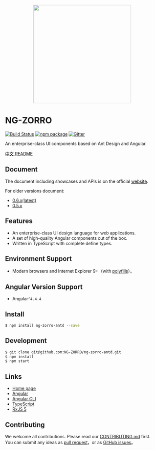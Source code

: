 <p align="center">
  <a href="http://ng.ant.design">
    <img width="320" src="https://ng.ant.design/assets/img/zorro.svg">
  </a>
</p>

# NG-ZORRO
[![Build Status](https://travis-ci.org/NG-ZORRO/ng-zorro-antd.svg?branch=master)](https://travis-ci.org/NG-ZORRO/ng-zorro-antd)
[![npm package](https://img.shields.io/npm/v/ng-zorro-antd.svg)](https://www.npmjs.org/package/ng-zorro-antd)
[![Gitter](https://badges.gitter.im/ng-zorro/ng-zorro-antd.svg)](https://gitter.im/ng-zorro/ng-zorro-antd?utm_source=badge&utm_medium=badge&utm_campaign=pr-badge)

An enterprise-class UI components based on Ant Design and Angular.

[中文 README](README-zh_CN.md)

## Document
The document including showcases and APIs is on the official [website](https://ng.ant.design).

For older versions document:
- [0.6.x(latest)](https://ng.ant.design)
- [0.5.x](https://ng.ant.design/version/0.5.x/)

## Features

- An enterprise-class UI design language for web applications.
- A set of high-quality Angular components out of the box.
- Written in TypeScript with complete define types.

## Environment Support

* Modern browsers and Internet Explorer 9+（with [polyfills](https://v2.angular.io/docs/ts/latest/guide/browser-support.html)）。

## Angular Version Support

* Angular`^4.4.4`


## Install

```bash
$ npm install ng-zorro-antd --save
```

## Development

```bash
$ git clone git@github.com:NG-ZORRO/ng-zorro-antd.git
$ npm install
$ npm start
```


## Links

- [Home page](http://ng.ant.design)
- [Angular](https://angular.io/)
- [Angular CLI](https://cli.angular.io/)
- [TypeScript](https://www.typescriptlang.org/)
- [RxJS 5](https://github.com/ReactiveX/rxjs)


## Contributing

We welcome all contributions. Please read our [CONTRIBUTING.md](https://github.com/NG-ZORRO/ng-zorro-antd/blob/master/CONTRIBUTING.md) first.
You can submit any ideas as [pull request](https://github.com/NG-ZORRO/ng-zorro-antd/pulls)，or as [GitHub issues](https://github.com/NG-ZORRO/ng-zorro-antd/issues)。
